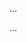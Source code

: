 <panel type="warning" header=":trophy: Can use logging :star::star:" expandable expanded no-close>

<panel type="warning" header=":trophy: Can explain logging :star::star:" expandable>
  <include src="../../book/errorHandling/logging/what/full.md" />
  <panel header=":dart: Evidence" expanded>

...

  </panel>
</panel>

<panel type="warning" header=":trophy: Can explain the motivation for logging :star::star:" expandable>
  <include src="../../book/errorHandling/logging/why/full.md" />
  <panel header=":dart: Evidence" expanded>

...

  </panel>
</panel>

</panel>
